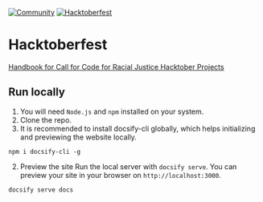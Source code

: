  [![Community](https://img.shields.io/badge/Join-Community-blue.svg)](https://callforcode.org/slack) [![Hacktoberfest](https://img.shields.io/badge/Celebrate-Hacktoberfest-orange.svg)](https://call-for-code-for-racial-justice.github.io/Hacktoberfest/#/?id=main)


# Hacktoberfest
[Handbook for Call for Code for Racial Justice Hacktober Projects](https://call-for-code-for-racial-justice.github.io/Hacktoberfest)

## Run locally
1. You will need `Node.js` and `npm` installed on your system.
2. Clone the repo.
3. It is recommended to install docsify-cli globally, which helps initializing and previewing the website locally.
```
npm i docsify-cli -g
```
2. Preview the site
Run the local server with `docsify serve`. You can preview your site in your browser on `http://localhost:3000`.
```
docsify serve docs
```
